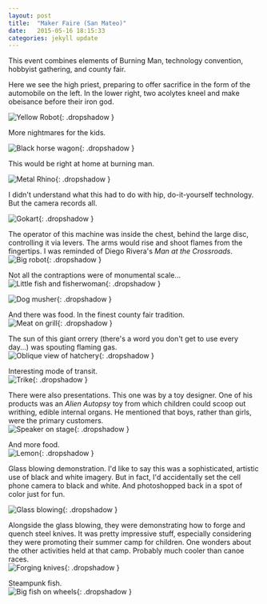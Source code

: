 ```yaml
---
layout: post
title:  "Maker Faire (San Mateo)"
date:   2015-05-16 18:15:33
categories: jekyll update
---
```

This event combines elements of Burning Man, technology convention, hobbyist gathering, and county fair.  

Here we see the high priest, preparing to offer sacrifice in the form of the automobile on the left.  In the lower right, two acolytes kneel and make obeisance before their iron god.

![Yellow Robot](/images/maker_faire_2015/yellow.png){: .dropshadow }  

More nightmares for the kids.  

![Black horse wagon](/images/maker_faire_2015/black.png){: .dropshadow }  

This would be right at home at burning man.  

![Metal Rhino](/images/maker_faire_2015/brown.png){: .dropshadow }  

I didn't understand what this had to do with hip, do-it-yourself technology.  But the camera records all.  

![Gokart](/images/maker_faire_2015/little_car.png){: .dropshadow }  

The operator of this machine was inside the chest, behind the large disc, controlling it via levers.  The arms would rise and shoot flames from the fingertips.  I was reminded of Diego Rivera's *Man at the Crossroads*.  
![Big robot](/images/maker_faire_2015/silver.png){: .dropshadow }  

Not all the contraptions were of monumental scale...  
![Little fish and fisherwoman](/images/maker_faire_2015/little_fish.png){: .dropshadow }  
  
![Dog musher](/images/maker_faire_2015/musher.png){: .dropshadow }  

And there was food.  In the finest county fair tradition.  
![Meat on grill](/images/maker_faire_2015/meat.png){: .dropshadow }  

The sun of this giant orrery (there's a word you don't get to use every day...) was spouting flaming gas.  
![Oblique view of hatchery](/images/maker_faire_2015/solar_system.png){: .dropshadow }  

Interesting mode of transit.  
![Trike](/images/maker_faire_2015/trike.png){: .dropshadow }  

There were also presentations.  This one was by a toy designer.   One of his products was an *Alien Autopsy* toy from which children could scoop out writhing, edible internal organs.  He mentioned that boys, rather than girls, were the primary customers.  
![Speaker on stage](/images/maker_faire_2015/make.png){: .dropshadow }  

And more food.  
![Lemon](/images/maker_faire_2015/lemon.png){: .dropshadow }  

Glass blowing demonstration.  I'd like to say this was a sophisticated, artistic use of black and white imagery.  But in fact, I'd accidentally set the cell phone camera to black and white.  And photoshopped back in a spot of color just for fun.  

![Glass blowing](/images/maker_faire_2015/glass_blowing.png){: .dropshadow }  

Alongside the glass blowing, they were demonstrating how to forge and quench steel knives.  It was pretty impressive stuff, especially considering they were promoting their summer camp for children.  One wonders about the other activities held at that camp.  Probably much cooler than canoe races.  
![Forging knives](/images/maker_faire_2015/heat-forge-quench.png){: .dropshadow }  

Steampunk fish.  
![Big fish on wheels](/images/maker_faire_2015/big_fish.png){: .dropshadow }  











